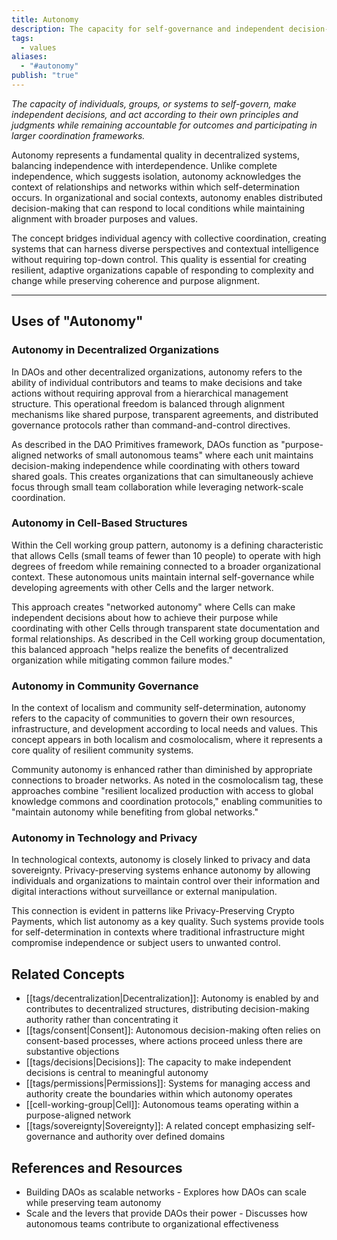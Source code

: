 ```yaml
---
title: Autonomy
description: The capacity for self-governance and independent decision-making within interconnected systems, enabling decentralized coordination without central control 
tags: 
  - values
aliases:
  - "#autonomy"
publish: "true"
---
```


_The capacity of individuals, groups, or systems to self-govern, make independent decisions, and act according to their own principles and judgments while remaining accountable for outcomes and participating in larger coordination frameworks._

Autonomy represents a fundamental quality in decentralized systems, balancing independence with interdependence. Unlike complete independence, which suggests isolation, autonomy acknowledges the context of relationships and networks within which self-determination occurs. In organizational and social contexts, autonomy enables distributed decision-making that can respond to local conditions while maintaining alignment with broader purposes and values.

The concept bridges individual agency with collective coordination, creating systems that can harness diverse perspectives and contextual intelligence without requiring top-down control. This quality is essential for creating resilient, adaptive organizations capable of responding to complexity and change while preserving coherence and purpose alignment.

---

## Uses of "Autonomy"

### Autonomy in Decentralized Organizations

In DAOs and other decentralized organizations, autonomy refers to the ability of individual contributors and teams to make decisions and take actions without requiring approval from a hierarchical management structure. This operational freedom is balanced through alignment mechanisms like shared purpose, transparent agreements, and distributed governance protocols rather than command-and-control directives.

As described in the DAO Primitives framework, DAOs function as "purpose-aligned networks of small autonomous teams" where each unit maintains decision-making independence while coordinating with others toward shared goals. This creates organizations that can simultaneously achieve focus through small team collaboration while leveraging network-scale coordination.

### Autonomy in Cell-Based Structures

Within the Cell working group pattern, autonomy is a defining characteristic that allows Cells (small teams of fewer than 10 people) to operate with high degrees of freedom while remaining connected to a broader organizational context. These autonomous units maintain internal self-governance while developing agreements with other Cells and the larger network.

This approach creates "networked autonomy" where Cells can make independent decisions about how to achieve their purpose while coordinating with other Cells through transparent state documentation and formal relationships. As described in the Cell working group documentation, this balanced approach "helps realize the benefits of decentralized organization while mitigating common failure modes."

### Autonomy in Community Governance

In the context of localism and community self-determination, autonomy refers to the capacity of communities to govern their own resources, infrastructure, and development according to local needs and values. This concept appears in both localism and cosmolocalism, where it represents a core quality of resilient community systems.

Community autonomy is enhanced rather than diminished by appropriate connections to broader networks. As noted in the cosmolocalism tag, these approaches combine "resilient localized production with access to global knowledge commons and coordination protocols," enabling communities to "maintain autonomy while benefiting from global networks."

### Autonomy in Technology and Privacy

In technological contexts, autonomy is closely linked to privacy and data sovereignty. Privacy-preserving systems enhance autonomy by allowing individuals and organizations to maintain control over their information and digital interactions without surveillance or external manipulation.

This connection is evident in patterns like Privacy-Preserving Crypto Payments, which list autonomy as a key quality. Such systems provide tools for self-determination in contexts where traditional infrastructure might compromise independence or subject users to unwanted control.

## Related Concepts

- [[tags/decentralization|Decentralization]]: Autonomy is enabled by and contributes to decentralized structures, distributing decision-making authority rather than concentrating it
- [[tags/consent|Consent]]: Autonomous decision-making often relies on consent-based processes, where actions proceed unless there are substantive objections
- [[tags/decisions|Decisions]]: The capacity to make independent decisions is central to meaningful autonomy
- [[tags/permissions|Permissions]]: Systems for managing access and authority create the boundaries within which autonomy operates
- [[cell-working-group|Cell]]: Autonomous teams operating within a purpose-aligned network
- [[tags/sovereignty|Sovereignty]]: A related concept emphasizing self-governance and authority over defined domains

## References and Resources

- Building DAOs as scalable networks - Explores how DAOs can scale while preserving team autonomy
- Scale and the levers that provide DAOs their power - Discusses how autonomous teams contribute to organizational effectiveness